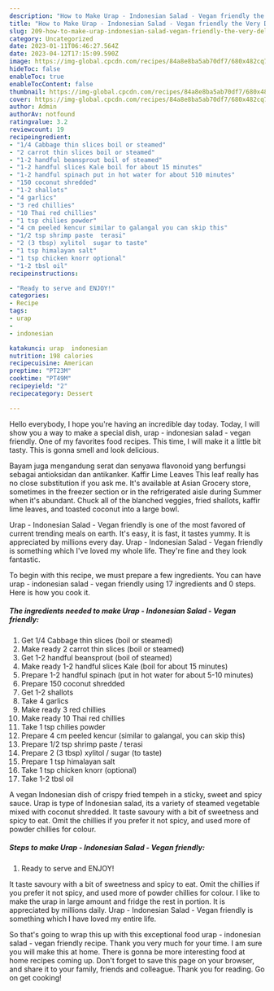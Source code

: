 ```yaml
---
description: "How to Make Urap - Indonesian Salad - Vegan friendly the Very Delicious}"
title: "How to Make Urap - Indonesian Salad - Vegan friendly the Very Delicious}"
slug: 209-how-to-make-urap-indonesian-salad-vegan-friendly-the-very-delicious
category: Uncategorized
date: 2023-01-11T06:46:27.564Z
date: 2023-04-12T17:15:09.590Z
image: https://img-global.cpcdn.com/recipes/84a8e8ba5ab70df7/680x482cq70/urap-indonesian-salad-vegan-friendly-recipe-main-photo.jpg
hideToc: false
enableToc: true
enableTocContent: false
thumbnail: https://img-global.cpcdn.com/recipes/84a8e8ba5ab70df7/680x482cq70/urap-indonesian-salad-vegan-friendly-recipe-main-photo.jpg
cover: https://img-global.cpcdn.com/recipes/84a8e8ba5ab70df7/680x482cq70/urap-indonesian-salad-vegan-friendly-recipe-main-photo.jpg
author: Admin
authorAv: notfound
ratingvalue: 3.2
reviewcount: 19
recipeingredient:
- "1/4 Cabbage thin slices boil or steamed"
- "2 carrot thin slices boil or steamed"
- "1-2 handful beansprout boil of steamed"
- "1-2 handful slices Kale boil for about 15 minutes"
- "1-2 handful spinach put in hot water for about 510 minutes"
- "150 coconut shredded"
- "1-2 shallots"
- "4 garlics"
- "3 red chillies"
- "10 Thai red chillies"
- "1 tsp chilies powder"
- "4 cm peeled kencur similar to galangal you can skip this"
- "1/2 tsp shrimp paste  terasi"
- "2 (3 tbsp) xylitol  sugar to taste"
- "1 tsp himalayan salt"
- "1 tsp chicken knorr optional"
- "1-2 tbsl oil"
recipeinstructions:

- "Ready to serve and ENJOY!"
categories:
- Recipe
tags:
- urap
- 
- indonesian

katakunci: urap  indonesian 
nutrition: 198 calories
recipecuisine: American
preptime: "PT23M"
cooktime: "PT49M"
recipeyield: "2"
recipecategory: Dessert

---
```



Hello everybody, I hope you're having an incredible day today. Today, I will show you a way to make a special dish, urap - indonesian salad - vegan friendly. One of my favorites food recipes. This time, I will make it a little bit tasty. This is gonna smell and look delicious.

Bayam juga mengandung serat dan senyawa flavonoid yang berfungsi sebagai antioksidan dan antikanker. Kaffir Lime Leaves This leaf really has no close substitution if you ask me. It&#39;s available at Asian Grocery store, sometimes in the freezer section or in the refrigerated aisle during Summer when it&#39;s abundant. Chuck all of the blanched veggies, fried shallots, kaffir lime leaves, and toasted coconut into a large bowl.

Urap - Indonesian Salad - Vegan friendly is one of the most favored of current trending meals on earth. It's easy, it is fast, it tastes yummy. It is appreciated by millions every day. Urap - Indonesian Salad - Vegan friendly is something which I've loved my whole life. They're fine and they look fantastic.


To begin with this recipe, we must prepare a few ingredients. You can have urap - indonesian salad - vegan friendly using 17 ingredients and 0 steps. Here is how you cook it.

<!--inarticleads1-->

##### The ingredients needed to make Urap - Indonesian Salad - Vegan friendly:

1. Get 1/4 Cabbage thin slices (boil or steamed)
1. Make ready 2 carrot thin slices (boil or steamed)
1. Get 1-2 handful beansprout (boil of steamed)
1. Make ready 1-2 handful slices Kale (boil for about 15 minutes)
1. Prepare 1-2 handful spinach (put in hot water for about 5-10 minutes)
1. Prepare 150 coconut shredded
1. Get 1-2 shallots
1. Take 4 garlics
1. Make ready 3 red chillies
1. Make ready 10 Thai red chillies
1. Take 1 tsp chilies powder
1. Prepare 4 cm peeled kencur (similar to galangal, you can skip this)
1. Prepare 1/2 tsp shrimp paste / terasi
1. Prepare 2 (3 tbsp) xylitol / sugar (to taste)
1. Prepare 1 tsp himalayan salt
1. Take 1 tsp chicken knorr (optional)
1. Take 1-2 tbsl oil


A vegan Indonesian dish of crispy fried tempeh in a sticky, sweet and spicy sauce. Urap is type of Indonesian salad, its a variety of steamed vegetable mixed with coconut shredded. It taste savoury with a bit of sweetness and spicy to eat. Omit the chillies if you prefer it not spicy, and used more of powder chillies for colour. 

<!--inarticleads2-->

##### Steps to make Urap - Indonesian Salad - Vegan friendly:


1. Ready to serve and ENJOY!

It taste savoury with a bit of sweetness and spicy to eat. Omit the chillies if you prefer it not spicy, and used more of powder chillies for colour. I like to make the urap in large amount and fridge the rest in portion. It is appreciated by millions daily. Urap - Indonesian Salad - Vegan friendly is something which I have loved my entire life. 

So that's going to wrap this up with this exceptional food urap - indonesian salad - vegan friendly recipe. Thank you very much for your time. I am sure you will make this at home. There is gonna be more interesting food at home recipes coming up. Don't forget to save this page on your browser, and share it to your family, friends and colleague. Thank you for reading. Go on get cooking!
